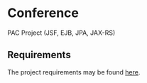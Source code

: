 Conference
==========

PAC Project (JSF, EJB, JPA, JAX-RS)


Requirements
------------
The project requirements may be found [here](https://github.com/pd-nmoser/Conference/blob/master/docs/Requirements.md).
